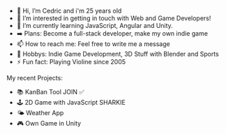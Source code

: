 - 👋 Hi, I’m Cedric and i'm 25 years old
- 👀 I’m interested in getting in touch with Web and Game Developers!
- 🌱 I’m currently learning JavaScript, Angular and Unity.
- :arrow_right: Plans: Become a full-stack developer, make my own indie game
- 📫 How to reach me: Feel free to write me a message 
- :star_struck: Hobbys: Indie Game Development, 3D Stuff with Blender and Sports
- ⚡ Fun fact: Playing Violine since 2005

My recent Projects: 

- :books: KanBan Tool JOIN :white_check_mark:
- :joystick: 2D Game with JavaScript SHARKIE
- :sun_behind_small_cloud: Weather App
- :video_game: Own Game in Unity 


